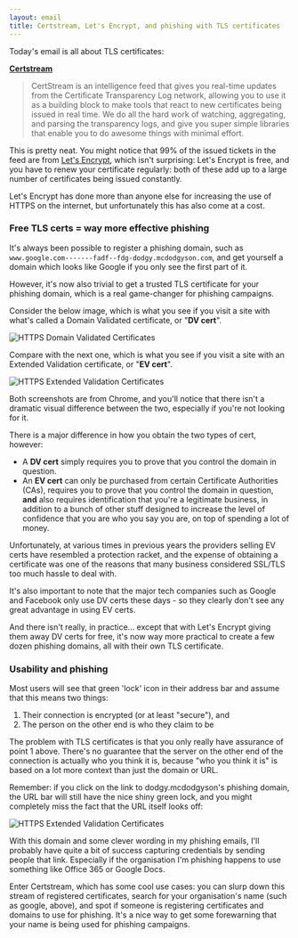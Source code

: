 ```yaml
---
layout: email
title: Certstream, Let's Encrypt, and phishing with TLS certificates
---
```


Today's email is all about TLS certificates: 

[**Certstream**](https://certstream.calidog.io/)

> CertStream is an intelligence feed that gives you real-time updates from the Certificate Transparency Log network, allowing you to use it as a building block to make tools that react to new certificates being issued in real time. We do all the hard work of watching, aggregating, and parsing the transparency logs, and give you super simple libraries that enable you to do awesome things with minimal effort. 

This is pretty neat. You might notice that 99% of the issued tickets in the feed are from [Let's Encrypt](https://letsencrypt.org/), which isn't surprising: Let's Encrypt is free, and you have to renew your certificate regularly: both of these add up to a large number of certificates being issued constantly.

Let's Encrypt has done more than anyone else for increasing the use of HTTPS on the internet, but unfortunately this has also come at a cost. 

### Free TLS certs = way more effective phishing

It's always been possible to register a phishing domain, such as `www.google.com-------fadf--fdg-dodgy.mcdodgyson.com`, and get yourself a domain which looks like Google if you only see the first part of it.

However, it's now also trivial to get a trusted TLS certificate for your phishing domain, which is a real game-changer for phishing campaigns. 

Consider the below image, which is what you see if you visit a site with what's called a Domain Validated certificate, or "**DV cert**". 

![HTTPS Domain Validated Certificates](https://markeldo.com/images/https-dv.png)

Compare with the next one, which is what you see if you visit a site with an Extended Validation certificate, or "**EV cert**". 

![HTTPS Extended Validation Certificates](https://markeldo.com/images/https-ev.png)

Both screenshots are from Chrome, and you'll notice that there isn't a dramatic visual difference between the two, especially if you're not looking for it.

There is a major difference in how you obtain the two types of cert, however:

* A **DV cert** simply requires you to prove that you control the domain in question.
* An **EV cert** can only be purchased from certain Certificate Authorities (CAs), requires you to prove that you control the domain in question, **and** also requires identification that you're a legitimate business, in addition to a bunch of other stuff designed to increase the level of confidence that you are who you say you are, on top of spending a lot of money.

Unfortunately, at various times in previous years the providers selling EV certs have resembled a protection racket, and the expense of obtaining a certificate was one of the reasons that many business considered SSL/TLS too much hassle to deal with. 

It's also important to note that the major tech companies such as Google and Facebook only use DV certs these days - so they clearly don't see any great advantage in using EV certs. 

And there isn't really, in practice... except that with Let's Encrypt giving them away DV certs for free, it's now way more practical to create a few dozen phishing domains, all with their own TLS certificate.

### Usability and phishing

Most users will see that green 'lock' icon in their address bar and assume that this means two things:
1. Their connection is encrypted (or at least "secure"), and
2. The person on the other end is who they claim to be

The problem with TLS certificates is that you only really have assurance of point 1 above. There's no guarantee that the server on the other end of the connection is actually who you think it is, because "who you think it is" is based on a lot more context than just the domain or URL.

Remember: if you click on the link to dodgy.mcdodgyson's phishing domain, the URL bar will still have the nice shiny green lock, and you might completely miss the fact that the URL itself looks off:

![HTTPS Extended Validation Certificates](https://markeldo.com/images/https-dv-phishing.png)

With this domain and some clever wording in my phishing emails, I'll probably have quite a bit of success capturing credentials by sending people that link. Especially if the organisation I'm phishing happens to use something like Office 365 or Google Docs.

Enter Certstream, which has some cool use cases: you can slurp down this stream of registered certificates, search for your organisation's name (such as google, above), and spot if someone is registering certificates and domains to use for phishing. It's a nice way to get some forewarning that your name is being used for phishing campaigns.